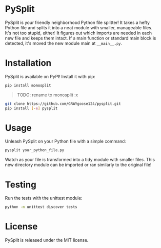 
# PySplit

PySplit is your friendly neighborhood Python file splitter! It takes a hefty Python file and splits it into a neat module with smaller, manageable files. It's not too stupid, either!  It figures out which imports are needed in each new file and keeps them intact. If a main function or standard main block is detected, it's moved the new module main at `__main__.py`.

# Installation
PySplit is available on PyPI! Install it with pip:

```bash
pip install monosplit
```

> TODO: rename to monosplit :x

```bash 
git clone https://github.com/GRAYgoose124/pysplit.git 
pip install [-e] pysplit 
```

# Usage
Unleash PySplit on your Python file with a simple command:

```bash 
pysplit your_python_file.py
```

Watch as your file is transformed into a tidy module with smaller files. This new directory module can be imported or ran similarly to the original file!

# Testing
Run the tests with the unittest module:

```bash 
python -m unittest discover tests 
```

# License
PySplit is released under the MIT license.
